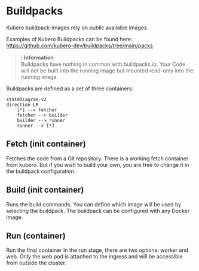 # Buildpacks

<link rel="stylesheet" type="text/css" href="mermaid.css">
<script src="https://cdnjs.cloudflare.com/ajax/libs/mermaid/9.3.0/mermaid.min.js"></script>
<script>mermaid.initialize({startOnLoad:true});</script>

Kubero buildpack-images rely on public available images.

Examples of Kubero Buildpacks can be found here: https://github.com/kubero-dev/buildpacks/tree/main/packs

> ℹ️  **Information** <br>
> Buildpacks have nothing in common with buildpacks.io. Your Code will not be built into the running image but mounted read-only into the running image.


Buildpacks are defined as a set of three containers:

```mermaid
stateDiagram-v2
direction LR
    [*] --> fetcher
    fetcher --> builder
    builder --> runner
    runner --> [*]
```

## Fetch (init container)
Fetches the code from a Git repository.
There is a working fetch container from kubero. But if you wish to build your own, you are free to change it in the buildpack configuration.

## Build (init container)
Runs the build commands.
You can define which image will be used by selecting the buildpack. The buildpack can be configured with any Docker image.

## Run (container)
Run the final container
In the run stage, there are two options: worker and web. Only the web pod is attached to the ingress and will be accessible from outside the cluster.
